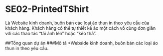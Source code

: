 # SE02-PrintedTShirt
Là Website kinh doanh, buôn bán các loại áo thun in theo yêu cầu của khách hàng. Khách hàng có thể tự thiết kế áo một cách vô cùng đơn giản với các thao tác “tải ảnh lên” hoặc “kéo thả”.

##Tổng quan dự án
###Mô tả
*Webside kinh doanh, buôn bán các loại áo thun in theo yêu cầu.


